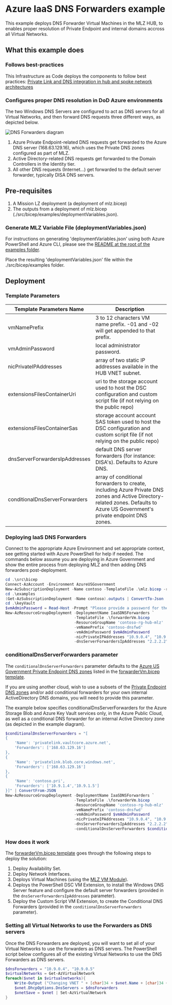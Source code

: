 # Azure IaaS DNS Forwarders example

This example deploys DNS Forwarder Virtual Machines in the MLZ HUB, to enables proper resolution of Private Endpoint and internal domains accross all Virtual Networks.

## What this example does

### Follows best-practices

This Infrastructure as Code deploys the components to follow best practices: [Private Link and DNS integration in hub and spoke network architectures](https://learn.microsoft.com/en-us/azure/cloud-adoption-framework/ready/azure-best-practices/private-link-and-dns-integration-at-scale#private-link-and-dns-integration-in-hub-and-spoke-network-architectures)

### Configures proper DNS resolution in DoD Azure environments

The two Windows DNS Servers are configured to act as DNS servers for all Virtual Networks, and then forward DNS requests three different ways, as depicted below.

![DNS Forwarders diagram](diagram.png)

1. Azure Private Endpoint-related DNS requests get forwarded to the Azure DNS server (168.63.129.16), which uses the Private DNS zones configured as part of MLZ.
2. Active Directory-related DNS requests get forwarded to the Domain Controllers in the Identity tier.
3. All other DNS requests (Internet...) get forwarded to the default server forwarder, typically DISA DNS servers.

## Pre-requisites

1. A Mission LZ deployment (a deployment of mlz.bicep)
2. The outputs from a deployment of mlz.bicep (./src/bicep/examples/deploymentVariables.json).  

### Generate MLZ Variable File (deploymentVariables.json)

For instructions on generating 'deploymentVariables.json' using both Azure PowerShell and Azure CLI, please see the [README at the root of the examples folder](..\README.md).

Place the resulting 'deploymentVariables.json' file within the ./src/bicep/examples folder.

## Deployment

### Template Parameters

Template Parameters Name       | Description
---                            | ---
vmNamePrefix                   | 3 to 12 characters VM name prefix. -01 and -02 will get appended to that prefix.
vmAdminPassword                | local administrator password.
nicPrivateIPAddresses          | array of two static IP addresses available in the HUB VNET subnet.
extensionsFilesContainerUri    | uri to the storage account used to host the DSC configuration and custom script file (if not relying on the public repo)           
extensionsFilesContainerSas    | storage account account SAS token used to host the DSC configuration and custom script file (if not relying on the public repo)  
dnsServerForwardersIpAddresses | default DNS server forwarders (for instance: DISA's). Defaults to Azure DNS.
conditionalDnsServerForwarders | array of conditional forwarders to create, including Azure Private DNS zones and Active Directory-related zones. Defaults to Azure US Government's private endpoint DNS zones.

### Deploying IaaS DNS Forwarders

Connect to the appropriate Azure Environment and set appropriate context, see getting started with Azure PowerShell for help if needed.  The commands below assume you are deploying in Azure Government and show the entire process from deploying MLZ and then adding DNS forwarders post-deployment.

```PowerShell
cd .\src\bicep
Connect-AzAccount -Environment AzureUSGovernment
New-AzSubscriptionDeployment -Name contoso -TemplateFile .\mlz.bicep -resourcePrefix 'contoso' -Location 'USGovVirginia'
cd .\examples
(Get-AzSubscriptionDeployment -Name contoso).outputs | ConvertTo-Json | Out-File -FilePath .\deploymentVariables.json
cd .\keyVault
$vmAdminPassword = Read-Host -Prompt "Please provide a password for the VMs local administrator account, with a length of at least 12 characters" -AsSecureString
New-AzResourceGroupDeployment -DeploymentName IaaSDNSForwarders `
                              -TemplateFile .\forwarderVm.bicep
                              -ResourceGroupName 'contoso-rg-hub-mlz'
                              -vmNamePrefix 'contoso-dnsfwd'
                              -vmAdminPassword $vmAdminPassword
                              -nicPrivateIPAddresses "10.9.0.4", "10.9.0.5"
                              -dnsServerForwardersIpAddresses "2.2.2.2"                 
```

### conditionalDnsServerForwarders parameter

The `conditionalDnsServerForwarders` parameter defaults to the [Azure US Government Private Endpoint DNS zones](https://learn.microsoft.com/en-us/azure/private-link/private-endpoint-dns#government) listed in the [forwarderVm.bicep template](forwarderVm.bicep).

If you are using another cloud, wish to use a subsets of the [Private Endpoint DNS zones](https://learn.microsoft.com/en-us/azure/private-link/private-endpoint-dns) and/or add conditional forwarders for your own internal ActiveDirectory DNS domains, you will need to provide this parameter.

The example below specifies conditionalDnsServerForwarders for the Azure Storage Blob and Azure Key Vault services only, in the Azure Public Cloud, as well as a conditional DNS forwarder for an internal Active Directory zone (as depicted in the example diagram).

```PowerShell
$conditionalDnsServerForwarders = "[
{   
    'Name': 'privatelink.vaultcore.azure.net',
    'Forwarders': ['168.63.129.16']
},
{   
    'Name': 'privatelink.blob.core.windows.net',
    'Forwarders': ['168.63.129.16']
},
{   
    'Name': 'contoso.pri',
    'Forwarders': ['10.9.1.4','10.9.1.5']
}]" | ConvertFrom-JSON
New-AzResourceGroupDeployment -DeploymentName IaaSDNSForwarders `
                              -TemplateFile .\forwarderVm.bicep
                              -ResourceGroupName 'contoso-rg-hub-mlz'
                              -vmNamePrefix 'contoso-dnsfwd'
                              -vmAdminPassword $vmAdminPassword
                              -nicPrivateIPAddresses "10.9.0.4", "10.9.0.5"
                              -dnsServerForwardersIpAddresses "2.2.2.2" 
                              -conditionalDnsServerForwarders $conditionalDnsServerForwarders               
```

### How does it work

The [forwarderVm.bicep template](forwarderVm.bicep) goes through the following steps to deploy the solution:

1. Deploy Availability Set.
2. Deploy Network Interfaces.
3. Deploys Virtual Machines (using the [MLZ VM Module](https://github.com/FabienGilbert/mlz/blob/main/src/bicep/modules/windows-virtual-machine.bicep)).
4. Deploys the PowerShell DSC VM Extension, to install the Windows DNS Server feature and configure the default server forwarders (provided in the `dnsServerForwardersIpAddresses` parameter).
5. Deploy the Custom Script VM Extension, to create the Conditional DNS Forwarders (provided in the `conditionalDnsServerForwarders` parameter).

### Setting all Virtual Networks to use the Forwarders as DNS servers

Once the DNS Forwarders are deployed, you will want to set all of your Virtual Networks to use the forwarders as DNS servers. The PowerShell script below configures all of the existing Virtual Networks to use the DNS Forwarders as DNS servers.

```PowerShell
$dnsForwarders = "10.9.0.4", "10.9.0.5"
$virtualNetworks = Get-AzVirtualNetwork
foreach($vnet in $virtualnetworks){
    Write-Output ("Changing VNET " + [char]34 + $vnet.Name + [char]34 + " DNS Servers...")
    $vnet.DhcpOptions.DnsServers = $dnsForwarders
    $vnetSave = $vnet | Set-AzVirtualNetwork
}
```

